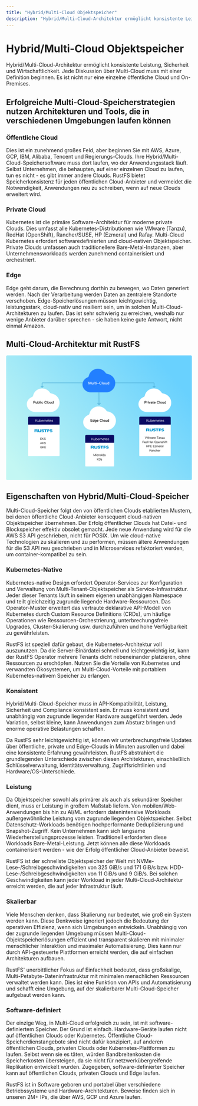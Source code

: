 ```yaml
---
title: "Hybrid/Multi-Cloud Objektspeicher"
description: "Hybrid/Multi-Cloud-Architektur ermöglicht konsistente Leistung, Sicherheit und Wirtschaftlichkeit."
---
```


# Hybrid/Multi-Cloud Objektspeicher

Hybrid/Multi-Cloud-Architektur ermöglicht konsistente Leistung, Sicherheit und Wirtschaftlichkeit. Jede Diskussion über Multi-Cloud muss mit einer Definition beginnen. Es ist nicht nur eine einzelne öffentliche Cloud und On-Premises.

## Erfolgreiche Multi-Cloud-Speicherstrategien nutzen Architekturen und Tools, die in verschiedenen Umgebungen laufen können

### Öffentliche Cloud

Dies ist ein zunehmend großes Feld, aber beginnen Sie mit AWS, Azure, GCP, IBM, Alibaba, Tencent und Regierungs-Clouds. Ihre Hybrid/Multi-Cloud-Speichersoftware muss dort laufen, wo der Anwendungsstack läuft. Selbst Unternehmen, die behaupten, auf einer einzelnen Cloud zu laufen, tun es nicht - es gibt immer andere Clouds. RustFS bietet Speicherkonsistenz für jeden öffentlichen Cloud-Anbieter und vermeidet die Notwendigkeit, Anwendungen neu zu schreiben, wenn auf neue Clouds erweitert wird.

### Private Cloud

Kubernetes ist die primäre Software-Architektur für moderne private Clouds. Dies umfasst alle Kubernetes-Distributionen wie VMware (Tanzu), RedHat (OpenShift), Rancher/SUSE, HP (Ezmeral) und Rafay. Multi-Cloud Kubernetes erfordert softwaredefinierten und cloud-nativen Objektspeicher. Private Clouds umfassen auch traditionellere Bare-Metal-Instanzen, aber Unternehmensworkloads werden zunehmend containerisiert und orchestriert.

### Edge

Edge geht darum, die Berechnung dorthin zu bewegen, wo Daten generiert werden. Nach der Verarbeitung werden Daten an zentralere Standorte verschoben. Edge-Speicherlösungen müssen leichtgewichtig, leistungsstark, cloud-nativ und resilient sein, um in solchen Multi-Cloud-Architekturen zu laufen. Das ist sehr schwierig zu erreichen, weshalb nur wenige Anbieter darüber sprechen - sie haben keine gute Antwort, nicht einmal Amazon.

## Multi-Cloud-Architektur mit RustFS

![Multi-Cloud-Architektur](images/multi-cloud-architecture.png)

## Eigenschaften von Hybrid/Multi-Cloud-Speicher

Multi-Cloud-Speicher folgt den von öffentlichen Clouds etablierten Mustern, bei denen öffentliche Cloud-Anbieter konsequent cloud-nativen Objektspeicher übernehmen. Der Erfolg öffentlicher Clouds hat Datei- und Blockspeicher effektiv obsolet gemacht. Jede neue Anwendung wird für die AWS S3 API geschrieben, nicht für POSIX. Um wie cloud-native Technologien zu skalieren und zu performen, müssen ältere Anwendungen für die S3 API neu geschrieben und in Microservices refaktoriert werden, um container-kompatibel zu sein.

### Kubernetes-Native

Kubernetes-native Design erfordert Operator-Services zur Konfiguration und Verwaltung von Multi-Tenant-Objektspeicher als Service-Infrastruktur. Jeder dieser Tenants läuft in seinem eigenen unabhängigen Namespace und teilt gleichzeitig zugrunde liegende Hardware-Ressourcen. Das Operator-Muster erweitert das vertraute deklarative API-Modell von Kubernetes durch Custom Resource Definitions (CRDs), um häufige Operationen wie Ressourcen-Orchestrierung, unterbrechungsfreie Upgrades, Cluster-Skalierung usw. durchzuführen und hohe Verfügbarkeit zu gewährleisten.

RustFS ist speziell dafür gebaut, die Kubernetes-Architektur voll auszunutzen. Da die Server-Binärdatei schnell und leichtgewichtig ist, kann der RustFS Operator mehrere Tenants dicht nebeneinander platzieren, ohne Ressourcen zu erschöpfen. Nutzen Sie die Vorteile von Kubernetes und verwandten Ökosystemen, um Multi-Cloud-Vorteile mit portablem Kubernetes-nativem Speicher zu erlangen.

### Konsistent

Hybrid/Multi-Cloud-Speicher muss in API-Kompatibilität, Leistung, Sicherheit und Compliance konsistent sein. Er muss konsistent und unabhängig von zugrunde liegender Hardware ausgeführt werden. Jede Variation, selbst kleine, kann Anwendungen zum Absturz bringen und enorme operative Belastungen schaffen.

Da RustFS sehr leichtgewichtig ist, können wir unterbrechungsfreie Updates über öffentliche, private und Edge-Clouds in Minuten ausrollen und dabei eine konsistente Erfahrung gewährleisten. RustFS abstrahiert die grundlegenden Unterschiede zwischen diesen Architekturen, einschließlich Schlüsselverwaltung, Identitätsverwaltung, Zugriffsrichtlinien und Hardware/OS-Unterschiede.

### Leistung

Da Objektspeicher sowohl als primärer als auch als sekundärer Speicher dient, muss er Leistung in großem Maßstab liefern. Von mobilen/Web-Anwendungen bis hin zu AI/ML erfordern datenintensive Workloads außergewöhnliche Leistung vom zugrunde liegenden Objektspeicher. Selbst Datenschutz-Workloads benötigen hochperformante Deduplizierung und Snapshot-Zugriff. Kein Unternehmen kann sich langsame Wiederherstellungsprozesse leisten. Traditionell erforderten diese Workloads Bare-Metal-Leistung. Jetzt können alle diese Workloads containerisiert werden - wie der Erfolg öffentlicher Cloud-Anbieter beweist.

RustFS ist der schnellste Objektspeicher der Welt mit NVMe-Lese-/Schreibgeschwindigkeiten von 325 GiB/s und 171 GiB/s bzw. HDD-Lese-/Schreibgeschwindigkeiten von 11 GiB/s und 9 GiB/s. Bei solchen Geschwindigkeiten kann jeder Workload in jeder Multi-Cloud-Architektur erreicht werden, die auf jeder Infrastruktur läuft.

### Skalierbar

Viele Menschen denken, dass Skalierung nur bedeutet, wie groß ein System werden kann. Diese Denkweise ignoriert jedoch die Bedeutung der operativen Effizienz, wenn sich Umgebungen entwickeln. Unabhängig von der zugrunde liegenden Umgebung müssen Multi-Cloud-Objektspeicherlösungen effizient und transparent skalieren mit minimaler menschlicher Interaktion und maximaler Automatisierung. Dies kann nur durch API-gesteuerte Plattformen erreicht werden, die auf einfachen Architekturen aufbauen.

RustFS' unerbittlicher Fokus auf Einfachheit bedeutet, dass großskalige, Multi-Petabyte-Dateninfrastruktur mit minimalen menschlichen Ressourcen verwaltet werden kann. Dies ist eine Funktion von APIs und Automatisierung und schafft eine Umgebung, auf der skalierbarer Multi-Cloud-Speicher aufgebaut werden kann.

### Software-definiert

Der einzige Weg, in Multi-Cloud erfolgreich zu sein, ist mit software-definiertem Speicher. Der Grund ist einfach. Hardware-Geräte laufen nicht auf öffentlichen Clouds oder Kubernetes. Öffentliche Cloud-Speicherdienstangebote sind nicht dafür konzipiert, auf anderen öffentlichen Clouds, privaten Clouds oder Kubernetes-Plattformen zu laufen. Selbst wenn sie es täten, würden Bandbreitenkosten die Speicherkosten übersteigen, da sie nicht für netzwerkübergreifende Replikation entwickelt wurden. Zugegeben, software-definierter Speicher kann auf öffentlichen Clouds, privaten Clouds und Edge laufen.

RustFS ist in Software geboren und portabel über verschiedene Betriebssysteme und Hardware-Architekturen. Beweise finden sich in unseren 2M+ IPs, die über AWS, GCP und Azure laufen.
